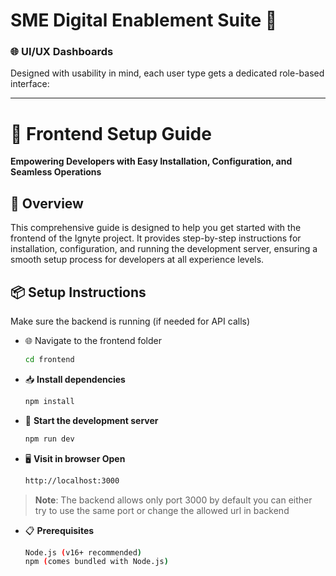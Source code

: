 # SME Digital Enablement Suite 🚀

### 🌐 UI/UX Dashboards

Designed with usability in mind, each user type gets a dedicated role-based interface:

---

# 🚀 Frontend Setup Guide
**Empowering Developers with Easy Installation, Configuration, and Seamless Operations**

## 🧩 Overview
This comprehensive guide is designed to help you get started with the frontend of the Ignyte project. It provides step-by-step instructions for installation, configuration, and running the development server, ensuring a smooth setup process for developers at all experience levels.

## 📦 Setup Instructions
Make sure the backend is running (if needed for API calls)
- 🌐 Navigate to the frontend folder
  ```bash
  cd frontend
- 📥 **Install dependencies**
  ```bash
  npm install
- 🔄 **Start the development server**
  ```bash
  npm run dev
- 🖥️ **Visit in browser Open**
  ```bash
  http://localhost:3000
>**Note**: The backend allows only port 3000 by default you can either try to use the same port or change the allowed url in backend
- 📋 **Prerequisites**
  ```bash
  Node.js (v16+ recommended)
  npm (comes bundled with Node.js)



  
